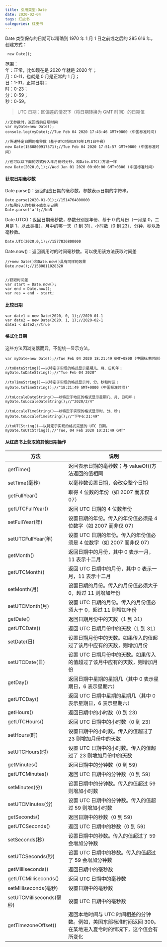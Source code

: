 ```yaml
---
title: 引用类型-Date
date: 2020-02-04
tags: 红皮书
categories: 红皮书
---
```


Date 类型保存的日期可以精确到 1970 年 1 月 1 日之前或之后的 285 616 年。 </br>
创建方式：

```
 new Date();
```

范围： </br>
年：正常，比如现在是 2020 年就是 2020 年； </br>
月：0-11，也就是 0 月是正常的 1 月； </br>
日：1-31，正常日期； </br>
时：0-23； </br>
分：0-59； </br>
秒：0-59。 </br>

> UTC 日期：区偏差的情况下（将日期转换为 GMT 时间）的日期值

```
//无参数时，返回当前日期时间
var myDate=new Date();
console.log(myDate);//Tue Feb 04 2020 17:43:46 GMT+0800 (中国标准时间)

//传递特定日期的毫秒数（基于UTC时间1970年1月1日午夜）
new Date(1580809917571);//Tue Feb 04 2020 17:51:57 GMT+0800 (中国标准时间)

//也可以以下面的方式传入年月份时分秒，和Date.UTC()方法一样
new Date(2020,0,1);//Wed Jan 01 2020 00:00:00 GMT+0800 (中国标准时间)

```

#### 获取日期毫秒数

Date.parse()：返回相应日期的毫秒数，参数表示日期的字符串。

```
Date.parse(2020-01-01);//1514764800000
//如果传入的参数不能表示日期
Date.parse('a');//NaN
```

Date.UTC()：返回日期毫秒数，参数分别是年份、基于 0 的月份（一月是 0，二月是 1，以此类推）、月中的哪一天（1 到 31）、小时数（0 到 23）、分钟、秒以及毫秒数。

```
Date.UTC(2020,0,1);//1577836800000
```

Date.now()：返回调用时的时间毫秒数。可以使用该方法获取时间差

```
//+new Date()和Date.now()具有同样的效果
Date.now();//1580811028320


//获取时间差
var start = Date.now();
var end = Date.now();
var res = end - start;
```

#### 比较日期

```
var date1 = new Date(2020, 0, 1);//2020-01-1
var date2 = new Date(2020, 1, 1);//2020-02-1
date1 < date2;//true
```

#### 格式化日期

这些方法因浏览器而异，不能统一显示方法。

```
var myDate=new Date();//Tue Feb 04 2020 18:21:49 GMT+0800 (中国标准时间)

//toDateString()——以特定于实现的格式显示星期几、月、日和年；
myDate.toDateString();//"Tue Feb 04 2020"

//toTimeString()——以特定于实现的格式显示时、分、秒和时区；
myDate.toTimeString();//"18:21:49 GMT+0800 (中国标准时间)"

//toLocaleDateString()——以特定于地区的格式显示星期几、月、日和年；
myDate.toLocaleDateString();//"2020/2/4"

//toLocaleTimeString()——以特定于实现的格式显示时、分、秒；
myDate.toLocaleTimeString();//"下午6:21:49"

//toUTCString()——以特定于实现的格式完整的 UTC 日期。
myDate.toUTCString();//"Tue, 04 Feb 2020 10:21:49 GMT"

```

#### 从红皮书上获取的其他日期操作

| 方法                     | 说明                                                                                                            |
| ------------------------ | --------------------------------------------------------------------------------------------------------------- |
| getTime()                | 返回表示日期的毫秒数；与 valueOf()方法返回的值相同                                                              |
| setTime(毫秒)            | 以毫秒数设置日期，会改变整个日期                                                                                |
| getFullYear()            | 取得 4 位数的年份（如 2007 而非仅 07）                                                                          |
| getUTCFullYear()         | 返回 UTC 日期的 4 位数年份                                                                                      |
| setFullYear(年)          | 设置日期的年份。传入的年份值必须是 4 位数字（如 2007 而非仅 07）                                                |
| setUTCFullYear(年)       | 设置 UTC 日期的年份。传入的年份值必须是 4 位数字（如 2007 而非仅 07）                                           |
| getMonth()               | 返回日期中的月份，其中 0 表示一月，11 表示十二月                                                                |
| getUTCMonth()            | 返回 UTC 日期中的月份，其中 0 表示一月，11 表示十二月                                                           |
| setMonth(月)             | 设置日期的月份。传入的月份值必须大于 0，超过 11 则增加年份                                                      |
| setUTCMonth(月)          | 设置 UTC 日期的月份。传入的月份值必须大于 0，超过 11 则增加年份                                                 |
| getDate()                | 返回日期月份中的天数（1 到 31）                                                                                 |
| getUTCDate()             | 返回 UTC 日期月份中的天数（1 到 31）                                                                            |
| setDate(日)              | 设置日期月份中的天数。如果传入的值超过了该月中应有的天数，则增加月份                                            |
| setUTCDate(日)           | 设置 UTC 日期月份中的天数。如果传入的值超过了该月中应有的天数，则增加月份                                       |
| getDay()                 | 返回日期中星期的星期几（其中 0 表示星期日，6 表示星期六）                                                       |
| getUTCDay()              | 返回 UTC 日期中星期的星期几（其中 0 表示星期日，6 表示星期六）                                                  |
| getHours()               | 返回日期中的小时数（0 到 23）                                                                                   |
| getUTCHours()            | 返回 UTC 日期中的小时数（0 到 23）                                                                              |
| setHours(时)             | 设置日期中的小时数。传入的值超过了 23 则增加月份中的天数                                                        |
| setUTCHours(时)          | 设置 UTC 日期中的小时数。传入的值超过了 23 则增加月份中的天数                                                   |
| getMinutes()             | 返回日期中的分钟数（0 到 59）                                                                                   |
| getUTCMinutes()          | 返回 UTC 日期中的分钟数（0 到 59）                                                                              |
| setMinutes(分)           | 设置日期中的分钟数。传入的值超过 59 则增加小时数                                                                |
| setUTCMinutes(分)        | 设置 UTC 日期中的分钟数。传入的值超过 59 则增加小时数                                                           |
| getSeconds()             | 返回日期中的秒数（0 到 59）                                                                                     |
| getUTCSeconds()          | 返回 UTC 日期中的秒数（0 到 59）                                                                                |
| setSeconds(秒)           | 设置日期中的秒数。传入的值超过了 59 会增加分钟数                                                                |
| setUTCSeconds(秒)        | 设置 UTC 日期中的秒数。传入的值超过了 59 会增加分钟数                                                           |
| getMilliseconds()        | 返回日期中的毫秒数                                                                                              |
| getUTCMilliseconds()     | 返回 UTC 日期中的毫秒数                                                                                         |
| setMilliseconds(毫秒)    | 设置日期中的毫秒数                                                                                              |
| setUTCMilliseconds(毫秒) | 设置 UTC 日期中的毫秒数                                                                                         |
| getTimezoneOffset()      | 返回本地时间与 UTC 时间相差的分钟数。例如，美国东部标准时间返回 300。在某地进入夏令时的情况下，这个值会有所变化 |
